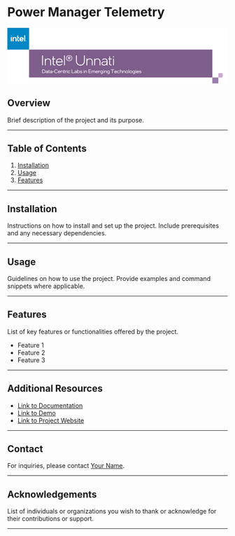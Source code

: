 # Power Manager Telemetry

![Intel Unnatis Logo](assets/Picture1.png)

## Overview

Brief description of the project and its purpose.

---

## Table of Contents

1. [Installation](#installation)
2. [Usage](#usage)
3. [Features](#features)


---

## Installation

Instructions on how to install and set up the project. Include prerequisites and any necessary dependencies.

---

## Usage

Guidelines on how to use the project. Provide examples and command snippets where applicable.

---

## Features

List of key features or functionalities offered by the project.

- Feature 1
- Feature 2
- Feature 3

---

## Additional Resources

- [Link to Documentation](path/to/documentation)
- [Link to Demo](path/to/demo)
- [Link to Project Website](https://projectwebsite.com)

---

## Contact

For inquiries, please contact [Your Name](mailto:your.email@example.com).

---

## Acknowledgements

List of individuals or organizations you wish to thank or acknowledge for their contributions or support.

---


